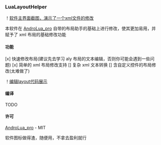 ### LuaLayoutHelper

！[软件主界面截图，演示了一个xml文件的修改](screenshots/1.jpg)

本软件在 [AndroLua_pro](https://github.com/nirenr/AndroLua_pro/) 自带的布局助手的基础上进行修改，使其更加易用，并赋予了 xml 布局的基础修改功能

#### 功能

[x] 快速修改布局(建议先去学习 aly 布局的文本编辑，否则你可能会遇到一些问题)
[x] 简单的 xml 布局修改支持
[] 复杂 xml 文本转换
[] 含自定义控件的布局修改(太难做了)

！[编辑layout代码展示](screenshots/2.jpg)

#### 编译

TODO

#### 许可

[AndroLua_pro](https://github.com/nirenr/AndroLua_pro/) - MIT

软件图标做得渣，随便用，不拿去盈利就行
